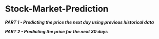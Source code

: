 # Stock-Market-Prediction

***PART 1 - Predicting the price the next day using previous historical data***


***PART 2 - Predicting the price for the next 30 days***
